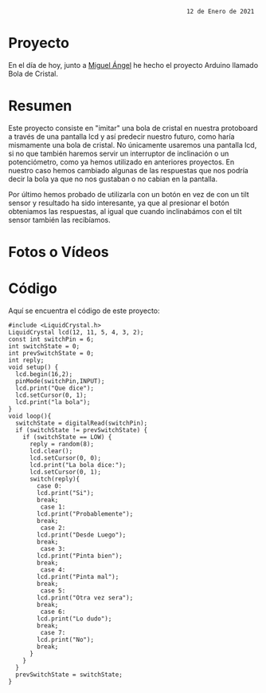                                                       12 de Enero de 2021
                                                      
# Proyecto

En el día de hoy, junto a [Miguel Ángel](https://github.com/miguelamgel1107) he hecho el proyecto Arduino llamado Bola de Cristal.

# Resumen

Este proyecto consiste en "imitar" una bola de cristal en nuestra protoboard a través de una pantalla lcd y así predecir nuestro futuro, como haría mismamente una bola de cristal. No únicamente usaremos una pantalla lcd, si no que también haremos servir un interruptor de inclinación o un potenciómetro, como ya hemos utilizado en anteriores proyectos. En nuestro caso hemos cambiado algunas de las respuestas que nos podría decir la bola ya que no nos gustaban o no cabian en la pantalla.

Por último hemos probado de utilizarla con un botón en vez de con un tilt sensor y resultado ha sido interesante, ya que al presionar el botón obteniamos las respuestas, al igual que cuando inclinabámos con el tilt sensor también las recibíamos. 

# Fotos o Vídeos

# Código 

Aquí se encuentra el código de este proyecto:

```
#include <LiquidCrystal.h>
LiquidCrystal lcd(12, 11, 5, 4, 3, 2);
const int switchPin = 6;
int switchState = 0;
int prevSwitchState = 0;
int reply;
void setup() {
  lcd.begin(16,2);
  pinMode(switchPin,INPUT);
  lcd.print("Que dice");
  lcd.setCursor(0, 1);
  lcd.print("la bola");
}
void loop(){
  switchState = digitalRead(switchPin);
  if (switchState != prevSwitchState) {
    if (switchState == LOW) {
      reply = random(8);
      lcd.clear();
      lcd.setCursor(0, 0);
      lcd.print("La bola dice:");
      lcd.setCursor(0, 1);
      switch(reply){
        case 0:
        lcd.print("Si");
        break;
         case 1:
        lcd.print("Probablemente");
        break;
         case 2:
        lcd.print("Desde Luego");
        break;
         case 3:
        lcd.print("Pinta bien");
        break;
         case 4:
        lcd.print("Pinta mal");
        break;
         case 5:
        lcd.print("Otra vez sera");
        break;
         case 6:
        lcd.print("Lo dudo");
        break;
         case 7:
        lcd.print("No");
        break;
      }
    }
  }
  prevSwitchState = switchState;
}
```
